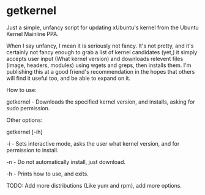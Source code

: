 # getkernel
Just a simple, unfancy script for updating xUbuntu's kernel from the Ubuntu Kernel Mainline PPA.

When I say unfancy, I mean it is seriously not fancy. It's not pretty, and it's certainly not fancy enough to grab a list of kernel candidates (yet,) it simply accepts user input (What kernel version) and downloads relevent files (image, headers, modules) using wgets and greps, then installs them. I'm publishing this at a good friend's recommendation in the hopes that others will find it useful too, and be able to expand on it.

How to use:

getkernel <kernel version> - Downloads the specified kernel version, and installs, asking for sudo permission.

Other options:

getkernel [-ih]

-i - Sets interactive mode, asks the user what kernel version, and for permission to install.

-n - Do not automatically install, just download.

-h - Prints how to use, and exits.


TODO: Add more distributions (Like yum and rpm), add more options.


